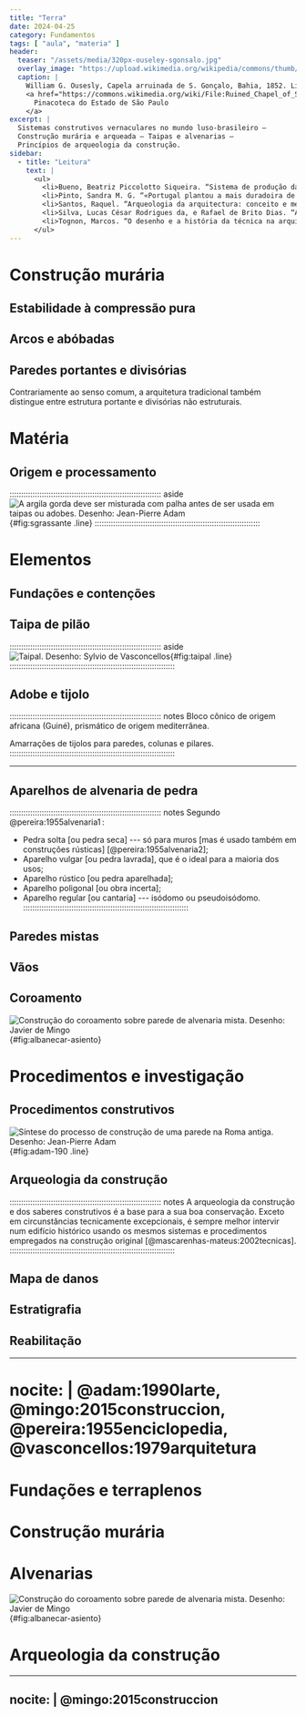 ```yaml
---
title: "Terra"
date: 2024-04-25
category: Fundamentos
tags: [ "aula", "materia" ]
header:
  teaser: "/assets/media/320px-ouseley-sgonsalo.jpg"
  overlay_image: "https://upload.wikimedia.org/wikipedia/commons/thumb/7/77/Ruined_Chapel_of_S._Gonsalo,_(Bahia),_da_Coleção_Brasiliana_Iconográfica.jpg/2560px-Ruined_Chapel_of_S._Gonsalo,_(Bahia),_da_Coleção_Brasiliana_Iconográfica.jpg"
  caption: |
    William G. Ousesly, Capela arruinada de S. Gonçalo, Bahia, 1852. Litografia,
    <a href="https://commons.wikimedia.org/wiki/File:Ruined_Chapel_of_S._Gonsalo,_(Bahia),_da_Coleção_Brasiliana_Iconográfica.jpg">
      Pinacoteca do Estado de São Paulo
    </a>
excerpt: |
  Sistemas construtivos vernaculares no mundo luso-brasileiro –
  Construção murária e arqueada – Taipas e alvenarias –
  Princípios de arqueologia da construção.
sidebar:
  - title: "Leitura"
    text: |
      <ul>
        <li>Bueno, Beatriz Piccolotto Siqueira. “Sistema de produção da arquitetura na cidade colonial brasileira: mestres de ofício, ‘riscos’ e ‘traças’”. <em>Anais do Museu Paulista: História e Cultura Material</em> 20, n<sup>o</sup> 1 (junho de 2012): 321–61. <a href="https://doi.org/10.1590/S0101-47142012000100011">https://doi.org/10.1590/S0101-47142012000100011</a>.</li>
        <li>Pinto, Sandra M. G. “«Portugal plantou a mais duradoira de suas conquistas». Da antiga tradição jurídica para a atividade construtiva em Portugal e no Brasil: inovação e permanência em perspetiva comparada”. <em>Anais de História de Além-Mar</em> 16 (2015): 369–405. <a href="https://novaresearch.unl.pt/en/publications/portugal-plantou-a-mais-duradoira-de-suas-conquistas-da-antiga-tr">https://novaresearch.unl.pt/en/publications/portugal-plantou-a-mais-duradoira-de-suas-conquistas-da-antiga-tr</a>.</li>
        <li>Santos, Raquel. “Arqueologia da arquitectura: conceito e metodologia”. <em>PARC Pesquisa em Arquitetura e Construção</em> 4, n<sup>o</sup> 1 (30 de abril de 2013): 5–14. <a href="https://doi.org/10.20396/parc.v4i1.8634554">https://doi.org/10.20396/parc.v4i1.8634554</a>.</li>
        <li>Silva, Lucas César Rodrigues da, e Rafael de Brito Dias. “As tecnologias derivadas da matriz africana no Brasil: um estudo exploratório”. <em>Linhas Crí­ticas</em> 26 (25 de agosto de 2020): e28089–e28089. <a href="https://doi.org/10.26512/lc.v26.2020.28089">https://doi.org/10.26512/lc.v26.2020.28089</a>.</li>
        <li>Tognon, Marcos. “O desenho e a história da técnica na arquitetura do Brasil colonial”. <em>Varia Historia</em> 27, n<sup>o</sup> 46 (dezembro de 2011): 547–56. <a href="https://doi.org/10.1590/S0104-87752011000200008">https://doi.org/10.1590/S0104-87752011000200008</a>.</li>
      </ul>
---
```


# Construção murária #

## Estabilidade à compressão pura ##

## Arcos e abóbadas ##

## Paredes portantes e divisórias ##

Contrariamente ao senso comum, a arquitetura tradicional também
distingue entre estrutura portante e divisórias não estruturais.

# Matéria #

## Origem e processamento ##

:::::::::::::::::::::::::::::::::::::::::::::::::::::::::::::::::: aside
![A argila gorda deve ser misturada com palha antes de ser usada em taipas ou adobes. Desenho: Jean-Pierre Adam](/assets/media/adam-136-impasto-argila-paglia-sgrassante.png){#fig:sgrassante .line}
::::::::::::::::::::::::::::::::::::::::::::::::::::::::::::::::::::::::

# Elementos #

## Fundações e contenções ##

<!--Ilustrar segundo EPCC 14-->

## Taipa de pilão ##

:::::::::::::::::::::::::::::::::::::::::::::::::::::::::::::::::: aside
![Taipal. Desenho: Sylvio de Vasconcellos](/assets/media/vasconcelos-005-taipal.png){#fig:taipal .line}
::::::::::::::::::::::::::::::::::::::::::::::::::::::::::::::::::::::::

## Adobe e tijolo ##

:::::::::::::::::::::::::::::::::::::::::::::::::::::::::::::::::: notes
Bloco cônico de origem africana (Guiné), prismático de origem
mediterrânea.

Amarrações de tijolos para paredes, colunas e pilares.
::::::::::::::::::::::::::::::::::::::::::::::::::::::::::::::::::::::::

* * * * * * * * * * * * * * * * * * * * * * * * * * * * * * * * * * * *

<!--Ilustrar amarrações segundo EPCC 13-->

## Aparelhos de alvenaria de pedra ##

:::::::::::::::::::::::::::::::::::::::::::::::::::::::::::::::::: notes
Segundo @pereira:1955alvenaria1 :

- Pedra solta [ou pedra seca] --- só para muros [mas é usado também em
  construções rústicas] [@pereira:1955alvenaria2];
- Aparelho vulgar [ou pedra lavrada], que é o ideal para a maioria dos
  usos;
- Aparelho rústico [ou pedra aparelhada];
- Aparelho poligonal [ou obra incerta];
- Aparelho regular [ou cantaria] --- isódomo ou pseudoisódomo.
::::::::::::::::::::::::::::::::::::::::::::::::::::::::::::::::::::::::

<!--Ilustrar amarrações segundo EPCC 13-->

## Paredes mistas ##

## Vãos ##

<!--EPCC 14-->

## Coroamento ##

![Construção do coroamento sobre parede de alvenaria mista. Desenho: Javier de Mingo](https://www.albanecar.es/wp-content/uploads/2018/11/Muro_1802.jpg){#fig:albanecar-asiento}

# Procedimentos e investigação #

## Procedimentos construtivos ##

![Síntese do processo de construção de uma parede na Roma antiga. Desenho: Jean-Pierre Adam](/assets/media/adam-190-costruzione-muro-fasi-lavoro.png){#fig:adam-190 .line}

## Arqueologia da construção ##

:::::::::::::::::::::::::::::::::::::::::::::::::::::::::::::::::: notes
A arqueologia da construção e dos saberes construtivos é a base para a
sua boa conservação. Exceto em circunstâncias tecnicamente excepcionais,
é sempre melhor intervir num edifício histórico usando os mesmos
sistemas e procedimentos empregados na construção original
[@mascarenhas-mateus:2002tecnicas].
::::::::::::::::::::::::::::::::::::::::::::::::::::::::::::::::::::::::

## Mapa de danos ##

## Estratigrafia ##

## Reabilitação ##

---
nocite: |
  @adam:1990larte,
  @mingo:2015construccion,
  @pereira:1955enciclopedia,
  @vasconcellos:1979arquitetura
=======
# Fundações e terraplenos #

# Construção murária #

# Alvenarias #

![Construção do coroamento sobre parede de alvenaria mista. Desenho: Javier de Mingo](https://www.albanecar.es/wp-content/uploads/2018/11/Muro_1802.jpg){#fig:albanecar-asiento}

# Arqueologia da construção #

---
nocite: |
  @mingo:2015construccion
---

